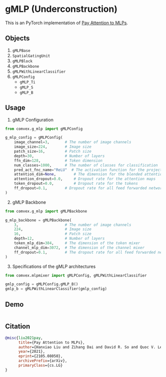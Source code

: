 # gMLP (Underconstruction)

This is an PyTorch implementation of [Pay Attention to MLPs](https://arxiv.org/abs/2105.08050). <!--  For the official implementation, check out this [repo](). -->

## Objects

1. `gMLPBase`
2. `SpatialGatingUnit`
3. `gMLPBlock`
4. `gMLPBackbone`
5. `gMLPWithLinearClassifier`
6. `gMLPConfig`
   - `gMLP_Ti`
   - `gMLP_S`
   - `gMLP_B`

## Usage

1. gMLP Configuration

```python
from comvex.g_mlp import gMLPConfig

g_mlp_config = gMLPConfig(
    image_channel=3,       # The number of image channels
    image_size=224,        # Image size
    patch_size=16,         # Patch size
    depth=30,              # Number of layers
    ffn_dim=128,           # Token dimension
    num_classes=1000,      # The number of classes for classification
    pred_act_fnc_name="ReLU"  # The activation function for the projection head
    attention_dim=None,        # The dimension for the blended attention. `None` means don't use it.
    attention_dropout=0.0,     # Dropout rate for the attention maps
    token_dropout=0.0,         # Dropout rate for the tokens
    ff_dropout=0.1,        # Dropout rate for all feed forwarded networks
)
```

2. gMLP Backbone

```python
from comvex.g_mlp import gMLPBackbone

g_mlp_backbone = gMLPBackbone(
    3,                     # The number of image channels
    224,                   # Image size
    16,                    # Patch size
    depth=12,              # Number of layers
    token_mlp_dim=384,     # The dimension of the token mixer
    channel_mlp_dim=3072,  # The dimension of the channel mixer
    ff_dropout=0.1,        # The dropout rate for all feed forwarded networks
)
```

3. Specifications of the gMLP architectures

```python
from comvex.mlpmixer import gMLPConfig, gMLPWithLinearClassifier

gmlp_config = gMLPConfig.gMLP_B()
gmlp_b = gMLPWithLinearClassifier(gmlp_config)
```

## Demo

```bash

```

## Citation

```bibtex
@misc{liu2021pay,
      title={Pay Attention to MLPs},
      author={Hanxiao Liu and Zihang Dai and David R. So and Quoc V. Le},
      year={2021},
      eprint={2105.08050},
      archivePrefix={arXiv},
      primaryClass={cs.LG}
}
```
